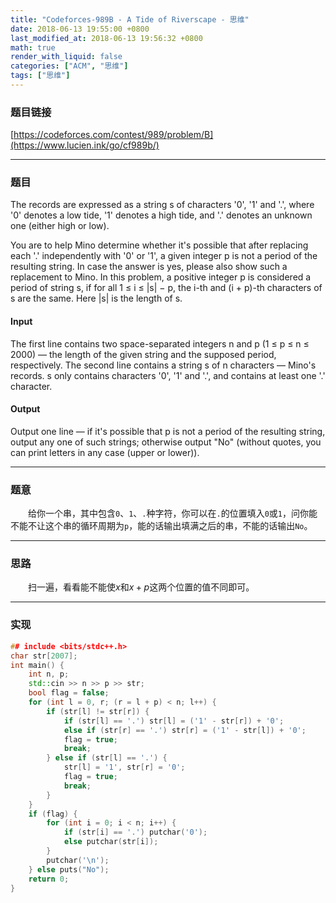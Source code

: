 ```yaml
---
title: "Codeforces-989B - A Tide of Riverscape - 思维"
date: 2018-06-13 19:55:00 +0800
last_modified_at: 2018-06-13 19:56:32 +0800
math: true
render_with_liquid: false
categories: ["ACM", "思维"]
tags: ["思维"]
---
```


### 题目链接

[https://codeforces.com/contest/989/problem/B](https://www.lucien.ink/go/cf989b/)

---
### 题目

The records are expressed as a string s of characters '0', '1' and '.', where '0' denotes a low tide, '1' denotes a high tide, and '.' denotes an unknown one (either high or low).

You are to help Mino determine whether it's possible that after replacing each '.' independently with '0' or '1', a given integer p is not a period of the resulting string. In case the answer is yes, please also show such a replacement to Mino.
In this problem, a positive integer p is considered a period of string s, if for all 1 ≤ i ≤ |s| − p, the i-th and (i + p)-th characters of s are the same. Here |s| is the length of s.
#### Input
The first line contains two space-separated integers n and p (1 ≤ p ≤ n ≤ 2000) — the length of the given string and the supposed period, respectively.
The second line contains a string s of n characters — Mino's records. s only contains characters '0', '1' and '.', and contains at least one '.' character.
#### Output
Output one line — if it's possible that p is not a period of the resulting string, output any one of such strings; otherwise output "No" (without quotes, you can print letters in any case (upper or lower)).

---
### 题意

&emsp;&emsp;给你一个串，其中包含`0`、`1`、`.`种字符，你可以在`.`的位置填入`0`或`1`，问你能不能不让这个串的循环周期为`p`，能的话输出填满之后的串，不能的话输出`No`。

---
### 思路

&emsp;&emsp;扫一遍，看看能不能使$x$和$x+p$这两个位置的值不同即可。

---
### 实现

```cpp
## include <bits/stdc++.h>
char str[2007];
int main() {
	int n, p;
	std::cin >> n >> p >> str;
	bool flag = false;
	for (int l = 0, r; (r = l + p) < n; l++) {
	    if (str[l] != str[r]) {
	        if (str[l] == '.') str[l] = ('1' - str[r]) + '0';
	        else if (str[r] == '.') str[r] = ('1' - str[l]) + '0';
	        flag = true;
	        break;
	    } else if (str[l] == '.') {
	        str[l] = '1', str[r] = '0';
	        flag = true;
	        break;
	    }
	}
	if (flag) {
        for (int i = 0; i < n; i++) {
            if (str[i] == '.') putchar('0');
            else putchar(str[i]);
        }
        putchar('\n');
    } else puts("No");
	return 0;
}
```